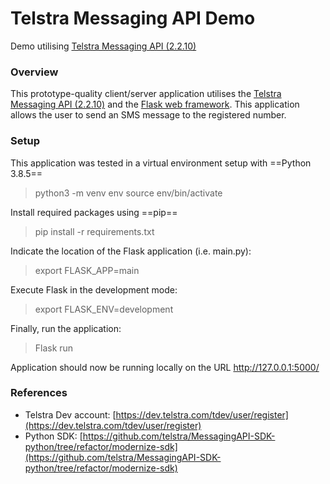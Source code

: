 # Telstra Messaging API Demo
Demo utilising [Telstra Messaging API (2.2.10)](https://dev.telstra.com/content/messaging-api)

### Overview
This prototype-quality client/server application utilises the [Telstra Messaging API (2.2.10)](https://dev.telstra.com/content/messaging-api) and the [Flask web framework](https://flask.palletsprojects.com/en/2.1.x/). This application allows the user to send an SMS message to the registered number.

### Setup
This application was tested in a virtual environment setup with ==Python 3.8.5==

> python3 -m venv env
> source env/bin/activate

Install required packages using ==pip==

> pip install -r requirements.txt

Indicate the location of the Flask application (i.e. main.py):

> export FLASK_APP=main

Execute Flask in the development mode:

> export FLASK_ENV=development

Finally, run the application:

> Flask run

Application should now be running locally on the URL http://127.0.0.1:5000/

### References
- Telstra Dev account: [https://dev.telstra.com/tdev/user/register](https://dev.telstra.com/tdev/user/register)
- Python SDK: [https://github.com/telstra/MessagingAPI-SDK-python/tree/refactor/modernize-sdk](https://github.com/telstra/MessagingAPI-SDK-python/tree/refactor/modernize-sdk)
